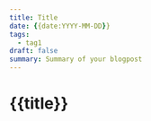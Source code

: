 ```yaml
---
title: Title
date: {{date:YYYY-MM-DD}}
tags:
  - tag1
draft: false
summary: Summary of your blogpost
---
```


# {{title}}